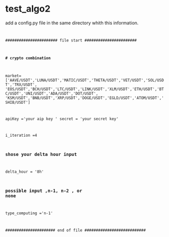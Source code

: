# test_algo2

add a config.py file in the same directory whith this information.
<code>

####################### file start #######################
#### # crypto combination
market=['AAVE/USDT','LUNA/USDT','MATIC/USDT','THETA/USDT','VET/USDT','SOL/USDT','TRX/USDT',
        'EOS/USDT','BCH/USDT','LTC/USDT','LINK/USDT','XLM/USDT','ETH/USDT','BTC/USDT','UNI/USDT','ADA/USDT','DOT/USDT',
        'KSM/USDT','BNB/USDT','XRP/USDT','DOGE/USDT','EGLD/USDT','ATOM/USDT','SHIB/USDT']


apiKey ='your aip key '
secret = 'your secret key'


i_iteration =4

### shose your delta hour input 
delta_hour = '8h'
###  possible input ,n-1, n-2 , or none 
type_computing ='n-1' 




###################### end of file ###########################
</code>
